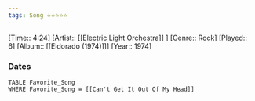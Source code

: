```yaml
---
tags: Song ⭐⭐⭐⭐⭐ 
---
```

[Time:: 4:24]
[Artist:: [[Electric Light Orchestra]] ]
[Genre:: Rock]
[Played:: 6]
[Album:: [[Eldorado (1974)]]]
[Year:: 1974]
### Dates
````dataview
TABLE Favorite_Song
WHERE Favorite_Song = [[Can't Get It Out Of My Head]]
````